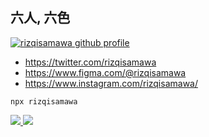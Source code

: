 ##  六人, 六色

[![rizqisamawa github profile](https://img.shields.io/github/followers/rizqisamawa?label=Follow&style=social)](https://github.com/rizqisamawa)

-  https://twitter.com/rizqisamawa
-  https://www.figma.com/@rizqisamawa
-  https://www.instagram.com/rizqisamawa/

`npx rizqisamawa`

<a href="https://github.com/anuraghazra/github-readme-stats"> 
  <img src="https://github-readme-stats.vercel.app/api?username=rizqisamawa&show_icons=true&theme=dark&line_height=40&hide=issues"/>
  <img src="https://github-readme-stats.vercel.app/api/top-langs/?username=rizqisamawa&hide=issues&langs_count=4&theme=dark"/>
</a>

<!-- <h3 align="left">
  <a href="https://saweria.co/rhynz" target="blank">Support Me!</a>
</h3> -->




